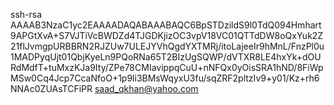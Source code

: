 
ssh-rsa AAAAB3NzaC1yc2EAAAADAQABAAABAQC6BpSTDzildS9l0TdQ094Hmhart9APGtXvA+S7VJTiVcBWDZd4TJGDKjizOC3vpV18VC01QTTdDW8oQxYuk2Z21flJvmgpURBBRN2RJZUw7ULEJYVhQgdYXTMRj/itoLajeeIr9hMnL/FnzPl0u1MADPyqUjt01QbjKyeLn9PQoRNa65T2BIzUgSQWP/dVTXR8LE4hxYk+dOURdMdfT+tuMxzKJa9Ity/ZPe78CMIavippqCuU+nNFQx0yOisSRA1hND/8FiWpMSw0Cq4Jcp7CcaNfoO+1p9li3BMsWqyxU3fu/sqZRF2pltzIv9+y01/Kz+rh6NNAc0ZUAsTCFiPR saad_qkhan@yahoo.com
